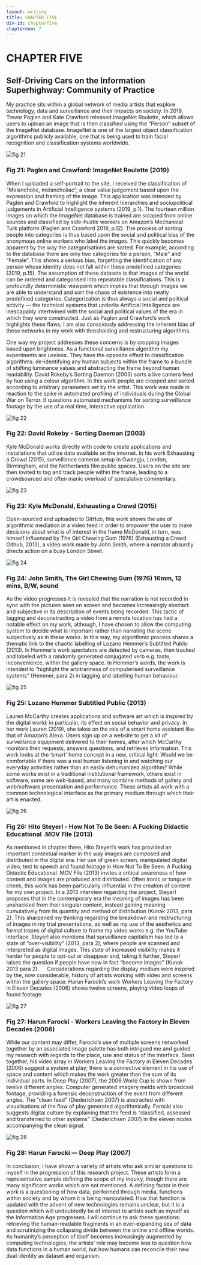 ```yaml
---
layout: writing
title: CHAPTER FIVE
div-id: chapterfive
chapternum: 7
---
```


# CHAPTER FIVE
## Self-Driving Cars on the Information Superhighway: Community of Practice

My practice sits within a global network of media artists that explore technology, data and surveillance and their impacts on society. In 2019, Trevor Paglen and Kate Crawford released ImageNet Roulette, which allows users to upload an image that is then classified using the “Person” subset of the ImageNet database. ImageNet is one of the largest object classification algorithms publicly available, one that is being used to train facial recognition and classification systems worldwide. 

![fig 21](images/thesis/image040.jpg)
### Fig 21: Paglen and Crawford: ImageNet Roulette (2019)

When I uploaded a self-portrait to the site, I received the classification of “Melancholic, melancholiac”; a clear value judgement based upon the expression and framing of the image. This application was intended by Paglen and Crawford to highlight the inherent hierarchies and sociopolitical judgements in Artificial Intelligence systems (2019, p.1). The fourteen million images on which the ImageNet database is trained are scraped from online sources and classified by side-hustle workers on Amazon’s Mechanical Turk platform (Paglen and Crawford 2019, p.12). The process of sorting people into categories is thus based upon the social and political bias of the anonymous online workers who label the images. This quickly becomes apparent by the way the categorisations are sorted. For example, according to the database there are only two categories for a person, “Male” and “Female”. This shows a serious bias, forgetting the identification of any person whose identity does not fall within these predefined categories (2019, p.15). The assumption of these datasets is that images of the world can be ordered and categorised into repeatable classifications. This is a profoundly deterministic viewpoint which implies that through images we are able to understand and sort the chaos of existence into neatly predefined categories. Categorization is thus always a social and political activity — the technical systems that underlie Artificial Intelligence are inescapably intertwined with the social and political values of the era in which they were constructed. Just as Paglen and Crawford’s work highlights these flaws, I am also consciously addressing the inherent bias of these networks in my work with thresholding and restructuring algorithms. 

One way my project addresses these concerns is by cropping images based upon brightness. As a functional surveillance algorithm my experiments are useless. They have the opposite effect to classification algorithms: de-identifying any human subjects within the frame to a bundle of shifting luminance values and abstracting the frame beyond human readability. David Rokeby’s Sorting Daemon (2003) sorts a live camera feed by hue using a colour algorithm. In this work people are cropped and sorted according to arbitrary parameters set by the artist. This work was made in reaction to the spike in automated profiling of individuals during the Global War on Terror. It questions automated mechanisms for sorting surveillance footage by the use of a real time, interactive application. 

![fig 22](images/thesis/image042.jpg)
### Fig 22: David Rokeby - Sorting Daemon (2003)
Kyle McDonald works directly with code to create applications and installations that utilize data available on the internet. In his work Exhausting a Crowd (2015), surveillance cameras setup in Gwangju, London, Birmingham, and the Netherlands film public spaces. Users on the site are then invited to tag and track people within the frame, leading to a crowdsourced and often manic overload of speculative commentary.

![fig 23](images/thesis/image044.jpg)
### Fig 23: Kyle McDonald, Exhausting a Crowd (2015)

Open-sourced and uploaded to GitHub, this work shows the use of algorithmic mediation in a video feed in order to empower the user to make decisions about what is of interest in the frame 
McDonald, in turn, was himself influenced by The Girl Chewing Gum (1976) (Exhausting a Crowd Github, 2013), a video work made by John Smith, where a narrator absurdly directs action on a busy London Street. 

![fig 24](images/thesis/image046.jpg)
### Fig 24: John Smith, The Girl Chewing Gum (1976) 16mm, 12 mins, B/W, sound
As the video progresses it is revealed that the narration is not recorded in sync with the pictures seen on screen and becomes increasingly abstract and subjective in its description of events being recorded. This tactic of tagging and deconstructing a video from a remote location has had a notable effect on my work, although, I have chosen to allow the computing system to decide what is important rather than narrating the scene subjectively as in these works. In this way, my algorithmic process shares a thematic link to the chaotic labelling of Lozano Hemmer’s Subtitled Public (2013). In Hemmer’s work spectators are detected by cameras, then tracked and labeled with a randomly generated conjugated verb e.g. taste, inconvenience, within the gallery space. In Hemmer’s words, the work is intended to “highlight the arbitrariness of computerised surveillance systems” (Hemmer, para 2) in tagging and labelling human behaviour. 


![fig 25](images/thesis/image048.jpg)
### Fig 25: Lozano Hemmer Subtitled Public (2013)

Lauren McCarthy creates applications and software art which is inspired by the digital world: in particular, its effect on social behavior and privacy. In her work Lauren (2019), she takes on the role of a smart home assistant like that of Amazon’s Alexa. Users sign up on a website to get a kit of surveillance equipment delivered to their homes, after which McCarthy monitors their requests, answers questions, and retrieves information. This work looks at the ‘smart’ home concept in a new, critical light: Would we be comfortable if there was a real human listening in and watching our everyday activities rather than an easily dehumanized algorithm? While some works exist in a traditional institutional framework, others exist in software, some are web-based, and many combine methods of gallery and web/software presentation and performance. These artists all work with a common technological interface as the primary medium through which their art is enacted. 


![fig 26](images/thesis/image049.jpg)
### Fig 26: Hito Steyerl - How Not To Be Seen: A Fucking Didactic Educational .MOV File (2013)

As mentioned in chapter three, Hito Steyerl’s work has provided an important contextual marker in the way images are composed and distributed in the digital era. Her use of green screen, manipulated digital video, text to speech and found footage in How Not To Be Seen: A Fucking Didactic Educational .MOV File (2013) invites a critical awareness of how content and images are produced and distributed. Often ironic or tongue in cheek, this work has been particularly influential in the creation of content for my own project. In a 2013 interview regarding the project, Steyerl proposes that in the contemporary era the meaning of images has been unshackled from their singular content, instead gaining meaning cumulatively from its quantity and method of distribution (Kunak 2013, para 2). This sharpened my thinking regarding the breakdown and restructuring of images in my trial presentations, as well as my use of the aesthetics and formal tropes of digital culture to frame my video works e.g. the YouTube interface. Steyerl also mentions that surveillance capitalism has led to a state of “over-visibility” (2013, para 2), where people are scanned and interpreted as digital images. This state of increased visibility makes it harder for people to opt-out or disappear and, taking it further, Steyerl raises the question if people have now in fact “become images” (Kunak 2013 para 2). 
 
Considerations regarding the display medium were inspired by the, now considerable, history of artists working with video and screens within the gallery space. Harun Farocki’s work Workers Leaving the Factory in Eleven Decades (2006) shows twelve screens, playing video loops of found footage. 


![fig 27](images/thesis/image050.jpg)
### Fig 27: Harun Farocki - Workers Leaving the Factory in Eleven Decades (2006)
While our content may differ, Farocki’s use of multiple screens networked together by an associated image palette has both intrigued me and guided my research with regards to the place, use and status of the interface. Seen together, his video array in Workers Leaving the Factory in Eleven Decades (2006) suggest a system at play; there is a connective element in his use of space and content which makes the work greater than the sum of its individual parts. In Deep Play (2007), the 2006 World Cup is shown from twelve different angles. Computer generated imagery melds with broadcast footage, providing a forensic deconstruction of the event from different angles. The “clean feed” (Diederichsen 2007) is abstracted with visualisations of the flow of play generated algorithmically. Farocki also suggests digital culture by explaining that the feed is “classified, assessed and transferred to other systems” (Diederichsen 2007) in the eleven nodes accompanying the clean signal. 


![fig 28](images/thesis/image052.jpg)
### Fig 28: Harun Farocki — Deep Play (2007)
In conclusion, I have shown a variety of artists who ask similar questions to myself in the progression of this research project. These artists form a representative sample defining the scope of my inquiry, though there are many significant works which are not mentioned. A defining factor in their work is a questioning of how data, performed through media, functions within society and by whom it is being manipulated.  How that function is updated with the advent of new technologies remains unclear, but it is a question which will undoubtedly be of interest to artists such as myself as the Information Age progresses. I will continue to ask these questions: retrieving the human-readable fragments in an ever-expanding sea of data and scrutinizing the collapsing divide between the online and offline worlds. As humanity’s perception of itself becomes increasingly augmented by computing technologies, the artists’ role may become less to question how data functions in a human world, but how humans can reconcile their new dual identity as dataset and organism. 




